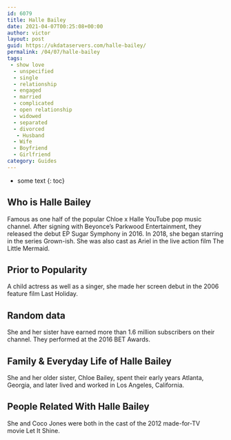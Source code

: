 ```yaml
---
id: 6079
title: Halle Bailey
date: 2021-04-07T00:25:08+00:00
author: victor
layout: post
guid: https://ukdataservers.com/halle-bailey/
permalink: /04/07/halle-bailey
tags:
 - show love
  - unspecified
  - single
  - relationship
  - engaged
  - married
  - complicated
  - open relationship
  - widowed
  - separated
  - divorced
   - Husband
  - Wife
  - Boyfriend
  - Girlfriend
category: Guides
---
```


* some text
{: toc}


## Who is Halle Bailey



Famous as one half of the popular Chloe x Halle YouTube pop music channel. After signing with Beyonce&#8217;s Parkwood Entertainment, they released the debut EP Sugar Symphony in 2016. In 2018, she began starring in the series Grown-ish. She was also cast as Ariel in the live action film The Little Mermaid. 

                
                
                
## Prior to Popularity



A child actress as well as a singer, she made her screen debut in the 2006 feature film Last Holiday. 

                
                
                
## Random data



She and her sister have earned more than 1.6 million subscribers on their channel. They performed at the 2016 BET Awards.

                
                
                
## Family & Everyday Life of Halle Bailey



She and her older sister, Chloe Bailey, spent their early years Atlanta, Georgia, and later lived and worked in Los Angeles, California.

                
                
                
## People Related With Halle Bailey



She and Coco Jones were both in the cast of the 2012 made-for-TV movie Let It Shine.

                
              
            
          
          
          